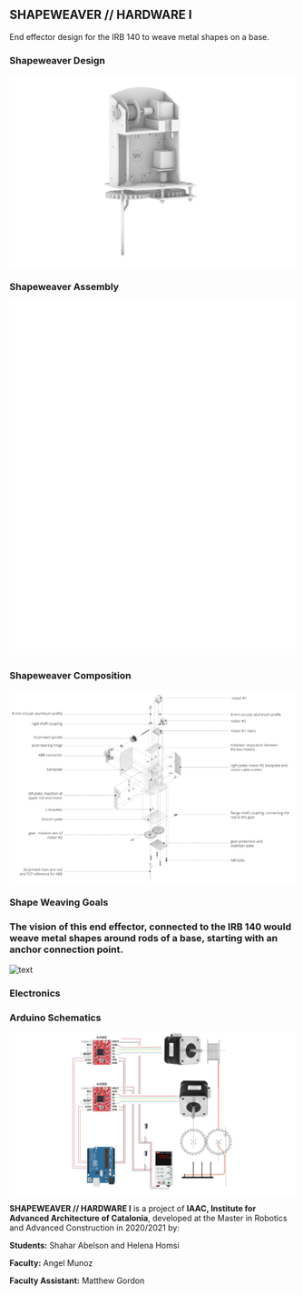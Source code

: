 ## **SHAPEWEAVER // HARDWARE I**
End effector design for the IRB 140 to weave metal shapes on a base.
### **Shapeweaver Design**
![text](doc/SW-01.png)

### **Shapeweaver Assembly**
![text](doc/SW-assemblygif-730.gif)

 
### **Shapeweaver Composition**
![text](doc/exploaded-1.jpg)


### **Shape Weaving Goals**
### The vision of this end effector, connected to the IRB 140 would weave metal shapes around rods of a base, starting with an anchor connection point.
![text](doc/goals-1.png)

### **Electronics**
### Arduino Schematics
![text](doc/arduino-schem.jpg)


**SHAPEWEAVER // HARDWARE I** is a project of **IAAC, Institute for Advanced Architecture of Catalonia**, developed at the Master in Robotics and Advanced Construction in 2020/2021 by:

**Students:** Shahar Abelson and Helena Homsi

**Faculty:** Angel Munoz

**Faculty Assistant:** Matthew Gordon